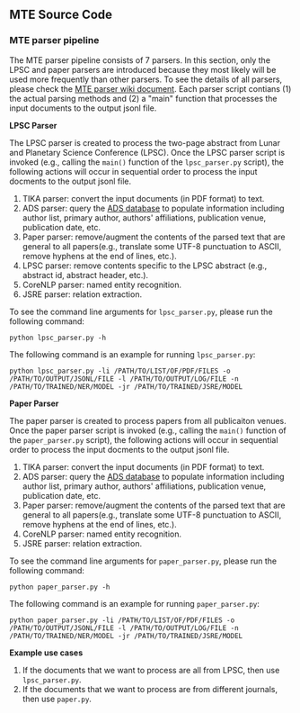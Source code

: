 ## MTE Source Code



### MTE parser pipeline

The MTE parser pipeline consists of 7 parsers. In this section, only the LPSC and paper parsers are introduced because they most likely will be used more frequently than other parsers. To see the details of all parsers, please check the [MTE parser wiki document](https://github.com/wkiri/MTE/wiki/MTE-Parsers). Each parser script contians (1) the actual parsing methods and (2) a "main" function that processes the input documents to the output jsonl file.   


**LPSC Parser**

The LPSC parser is created to process the two-page abstract from Lunar and Planetary Science Conference (LPSC). Once the LPSC parser script is invoked (e.g., calling the `main()` function of the `lpsc_parser.py` script), the following actions will occur in sequential order to process the input docments to the output jsonl file.

1. TIKA parser: convert the input documents (in PDF format) to text.
2. ADS parser: query the [ADS database](https://ui.adsabs.harvard.edu/) to populate information including author list, primary author, authors' affiliations, publication venue, publication date, etc.
3. Paper parser: remove/augment the contents of the parsed text that are general to all papers(e.g., translate some UTF-8 punctuation to ASCII, remove hyphens at the end of lines, etc.).
4. LPSC parser: remove contents specific to the LPSC abstract (e.g., abstract id, abstract header, etc.).
5. CoreNLP parser: named entity recognition. 
6. JSRE parser: relation extraction.

To see the command line arguments for `lpsc_parser.py`, please run the following command:

```
python lpsc_parser.py -h
```

The following command is an example for running `lpsc_parser.py`:

```
python lpsc_parser.py -li /PATH/TO/LIST/OF/PDF/FILES -o /PATH/TO/OUTPUT/JSONL/FILE -l /PATH/TO/OUTPUT/LOG/FILE -n /PATH/TO/TRAINED/NER/MODEL -jr /PATH/TO/TRAINED/JSRE/MODEL
```

**Paper Parser** 

The paper parser is created to process papers from all publicaiton venues. Once the paper parser script is invoked (e.g., calling the `main()` function of the `paper_parser.py` script), the following actions will occur in sequential order to process the input docments to the output jsonl file.


1. TIKA parser: convert the input documents (in PDF format) to text.
2. ADS parser: query the [ADS database](https://ui.adsabs.harvard.edu/) to populate information including author list, primary author, authors' affiliations, publication venue, publication date, etc.
3. Paper parser: remove/augment the contents of the parsed text that are general to all papers(e.g., translate some UTF-8 punctuation to ASCII, remove hyphens at the end of lines, etc.).
4. CoreNLP parser: named entity recognition. 
5. JSRE parser: relation extraction.

To see the command line arguments for `paper_parser.py`, please run the following command:

```
python paper_parser.py -h
```

The following command is an example for running `paper_parser.py`:

```
python paper_parser.py -li /PATH/TO/LIST/OF/PDF/FILES -o /PATH/TO/OUTPUT/JSONL/FILE -l /PATH/TO/OUTPUT/LOG/FILE -n /PATH/TO/TRAINED/NER/MODEL -jr /PATH/TO/TRAINED/JSRE/MODEL
```

**Example use cases**

1. If the documents that we want to process are all from LPSC, then use `lpsc_parser.py`.
2. If the documents that we want to process are from different journals, then use `paper.py`.
